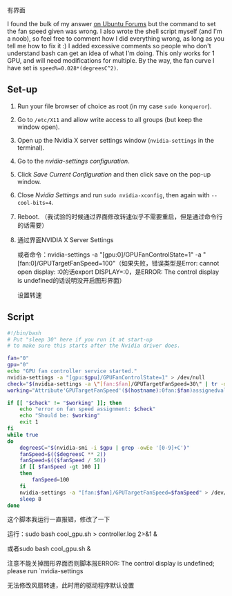 有界面

I found the bulk of my answer [on Ubuntu Forums](http://ubuntuforums.org/showthread.php?t=2114764) but the command to set the fan speed given was wrong. I also wrote the shell script myself (and I'm a noob), so feel free to comment how I did everything wrong, as long as you tell me how to fix it :) I added excessive comments so people who don't understand bash can get an idea of what I'm doing. This only works for 1 GPU, and will need modifications for multiple. By the way, the fan curve I have set is `speed%=0.028*(degreesC^2)`.

## Set-up

1. Run your file browser of choice as root (in my case `sudo konqueror`).

2. Go to `/etc/X11` and allow write access to all groups (but keep the window open).

3. Open up the Nvidia X server settings window (`nvidia-settings` in the terminal).

4. Go to the *nvidia-settings configuration*.

5. Click *Save Current Configuration* and then click save on the pop-up window.

6. Close *Nvidia Settings* and run `sudo nvidia-xconfig`, then again with `--cool-bits=4`.

7. Reboot. （我试验的时候通过界面修改转速似乎不需要重启，但是通过命令行的话需要）

8. 通过界面NVIDIA X Server Settings

   或者命令：nvidia-settings -a "[gpu:0]/GPUFanControlState=1" -a "[fan:0]/GPUTargetFanSpeed=100"（如果失败，错误类型是Error: cannot open display: :0的话export DISPLAY=:0，是ERROR: The control display is undefined的话说明没开启图形界面）

   设置转速

## Script

```sh
#!/bin/bash
# Put "sleep 30" here if you run it at start-up
# to make sure this starts after the Nvidia driver does.

fan="0"
gpu="0"
echo "GPU fan controller service started."
nvidia-settings -a "[gpu:$gpu]/GPUFanControlState=1" > /dev/null
check="$(nvidia-settings -a \"[fan:$fan]/GPUTargetFanSpeed=30\" | tr -d '[[:space:]]')"
working="Attribute'GPUTargetFanSpeed'($(hostname):0fan:$fan)assignedvalue30."

if [[ "$check" != "$working" ]]; then
    echo "error on fan speed assignment: $check"
    echo "Should be: $working"
    exit 1
fi
while true
do
    degreesC="$(nvidia-smi -i $gpu | grep -owEe '[0-9]+C')"
    fanSpeed=$(($degreesC ** 2))
    fanSpeed=$(($fanSpeed / 50))
    if [[ $fanSpeed -gt 100 ]]
    then
        fanSpeed=100
    fi
    nvidia-settings -a "[fan:$fan]/GPUTargetFanSpeed=$fanSpeed" > /dev/null
    sleep 8
done
```

这个脚本我运行一直报错，修改了一下

运行：sudo bash cool_gpu.sh > controller.log 2>&1 &

或者sudo bash cool_gpu.sh &

注意不能关掉图形界面否则脚本报ERROR: The control display is undefined; please run `nvidia-settings

无法修改风扇转速，此时用的驱动程序默认设置